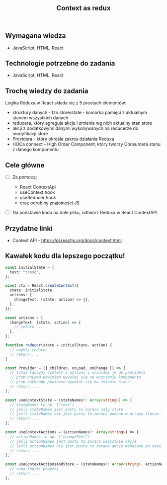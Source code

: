 <h2 align="center">Context as redux</h2>

<br>

## Wymagana wiedza

- JavaScript, HTML, React

## Technologie potrzebne do zadania

- JavaScript, HTML, React

## Trochę wiedzy do zadania

Logika Reduxa w React składa się z 5 prostych elementów:

- struktury danych - tzn store/state - komórka pamięci z aktualnym stanem wszystkich danych
- reducera, który agreguje akcje i zmienia wg nich aktualny stan store
- akcji z dodatkowymi danymi wykonywanych na reducerze do modyfikacji store
- Providera - który określa zakres działania Reduxa
- HOCa connect - High Order Component, który tworzy Consumera stanu z danego komponentu

## Cele główne

- [ ] Za pomocą:

  - React ContextApi
  - useContext hook
  - useReducer hook
  - oraz odrobiny znajomości JS

- [ ] Na podstawie kodu na dole pliku, odtwórz Reduxa w React ContextAPI

## Przydatne linki

- Context API - https://pl.reactjs.org/docs/context.html

## Kawałek kodu dla lepszego początku!

```typescript
const initialState = {
  text: "treść",
};

const ctx = React.createContext({
  state: initialState,
  actions: {
    changeText: (state, action) => {},
  },
});

const actions = {
  changeText: (state, action) => {
    // return ...
  },
};

function reducer(state = initialState, action) {
  // zwykły reducer
  // return ...
}

const Provider = ({ children, onLoad, onChange }) => {
  // tutaj łączymy context i actions i wrzucamy je do providera
  // prop onLoad powinien wywołać się na wczytaniu komponentu
  // prop onChange powinien wywołać się na zmianie stanu
  // return ...
};

const useContextState = (stateNames?: Array<string>) => {
  // stateNames to np. ["text"]
  // jeśli stateNames jest pusty to zwraca cały state
  // jeśli stateNames nie jest pusty to zwraca podane w arrayu klucze i wartości w formie nowego obiektu
  // return ...
};

const useContextActions = (actionNames?: Array<string>) => {
  // actionNames to np. ["changeText"]
  // jeśli actionNames jest pusty to zwraca wszystkie akcje
  // jeśli actionNames nie jest pusty to zwraca akcje wskazane po nazwie w arryu actionNames
  // return ...
};

const useContextActionsAndStore = (stateNames?: Array<string>, actionNames?: Array<string>) => {
  // suma logiki powyżej
  // return ...
};
```
